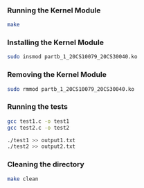 ### Running the Kernel Module
```bash
make
```

### Installing the Kernel Module

```bash
sudo insmod partb_1_20CS10079_20CS30040.ko
```

### Removing the Kernel Module

```bash
sudo rmmod partb_1_20CS10079_20CS30040.ko
```

### Running the tests

```bash
gcc test1.c -o test1
gcc test2.c -o test2

./test1 >> output1.txt
./test2 >> output2.txt
```

### Cleaning the directory

```bash
make clean
```

